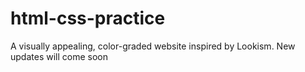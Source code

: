 # html-css-practice
A visually appealing, color-graded website inspired by Lookism. New updates will come soon
